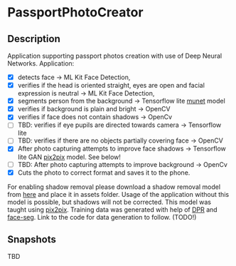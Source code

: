 # PassportPhotoCreator

## Description

Application supporting passport photos creation with use of Deep Neural Networks. Application:
- [x] detects face -> ML Kit Face Detection,
- [x] verifies if the head is oriented straight, eyes are open and facial expression is neutral -> ML Kit Face Detection,
- [x] segments person from the background -> Tensorflow lite [munet](https://github.com/tensorflow/examples/tree/master/lite/examples/image_segmentation/android) model
- [x] verifies if background is plain and bright -> OpenCV
- [x] verifies if face does not contain shadows -> OpenCv
- [ ] TBD: verifies if eye pupils are directed towards camera -> Tensorflow lite
- [ ] TBD: verifies if there are no objects partially covering face -> OpenCV
- [x] After photo capturing attempts to improve face shadows -> Tensorflow lite GAN [pix2pix](https://github.com/affinelayer/pix2pix-tensorflow) model. See below!
- [ ] TBD: After photo capturing attempts to improve background -> OpenCv
- [x] Cuts the photo to correct format and saves it to the phone.

For enabling shadow removal please download a shadow removal model from [here](https://www.dropbox.com/s/lib09rdp7ku35o1/pix2pix.tflite?dl=0) and place it in assets folder.
Usage of the application without this model is possible, but shadows will not be corrected.
This model was taught using [pix2pix](https://github.com/affinelayer/pix2pix-tensorflow).
Training data was generated with help of [DPR](https://github.com/zhhoper/DPR) and
[face-seg](https://github.com/kampta/face-seg). Link to the code for data generation to follow. (TODO!)

## Snapshots

TBD